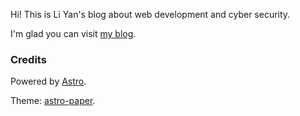 Hi! This is Li Yan's blog about web development and cyber security.

I'm glad you can visit [my blog](//blog.liyan.moe).

### Credits

Powered by [Astro](https://astro.build/).

Theme: [astro-paper](https://github.com/satnaing/astro-paper).